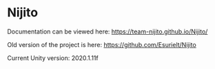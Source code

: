 # Nijito
Documentation can be viewed here: https://team-nijito.github.io/Nijito/

Old version of the project is here: https://github.com/Esurielt/Nijito

Current Unity version: 2020.1.11f
